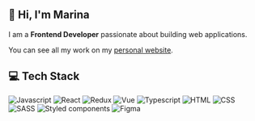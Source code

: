 ## 👋 Hi, I'm Marina

I am a <strong>Frontend Developer</strong> passionate about building web applications.

You can see all my work on my [personal website](https://maringr.github.io/portfolio/).


## 💻️ Tech Stack
![Javascript](https://img.shields.io/badge/JAVASCRIPT-000?style=for-the-badge&logo=JavaScript&logoColor=yellow)
![React](https://img.shields.io/badge/React-000?style=for-the-badge&logo=React)
![Redux](https://img.shields.io/badge/Redux-000?style=for-the-badge&logo=Redux&logoColor=violet)
![Vue](https://img.shields.io/badge/Vue-000?style=for-the-badge&logo=vue.js)
![Typescript](https://img.shields.io/badge/Typescript-000?style=for-the-badge&logo=typescript)
![HTML](https://img.shields.io/badge/HTML-000?style=for-the-badge&logo=html&logoColor=red)
![CSS](https://img.shields.io/badge/CSS-000?style=for-the-badge&logo=Css&logoColor=blue)
![SASS](https://img.shields.io/badge/Sass-000?style=for-the-badge&logo=sass)
![Styled components](https://img.shields.io/badge/STYLED_COMPONENTS-000?style=for-the-badge&logo=Styled-components)
![Figma](https://img.shields.io/badge/Figma-000?style=for-the-badge&logo=figma)
